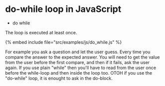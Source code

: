 # do-while loop in JavaScript

* do while

The loop is executed at least once.

{% embed include file="src/examples/js/do_while.js" %}

For example you ask a question and let the user guess. Every time you compare
the answer to the expected answer. You will need to
get the value from the user before the first compare, and then if it fails,
ask the user again. If you use plain "while" then you'll have to read from the user
once before the while-loop and then inside the loop too. OTOH if you use the "do-while"
loop, it is enought to ask in the do-block.


